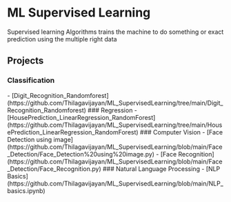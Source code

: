 # ML Supervised Learning 
Supervised learning Algorithms trains the machine to do something or exact prediction using the multiple right data
## Projects
### Classification
<div class = "Digit_recognition>
<img src = "https://encrypted-tbn0.gstatic.com/images?q=tbn:ANd9GcSYopT4JaHb_gMYF0lLURC8WosMbH1rjUE4f0Pp3931k-p7OwsJ8OhFqtsjsG-Q9-peN1k&usqp=CAU">
</div>
- [Digit_Recognition_Randomforest](https://github.com/Thilagavijayan/ML_SupervisedLearning/tree/main/Digit_Recognition_Randomforest)
### Regression
- [HousePrediction_LinearRegression_RandomForest](https://github.com/Thilagavijayan/ML_SupervisedLearning/tree/main/HousePrediction_LinearRegression_RandomForest)
### Computer Vision
- [Face Detection using image](https://github.com/Thilagavijayan/ML_SupervisedLearning/blob/main/Face_Detection/Face_Detection%20using%20image.py)
- [Face Recognition](https://github.com/Thilagavijayan/ML_SupervisedLearning/blob/main/Face_Detection/Face_Recognition.py)
### Natural Language Processing
- [NLP Basics](https://github.com/Thilagavijayan/ML_SupervisedLearning/blob/main/NLP_basics.ipynb)
